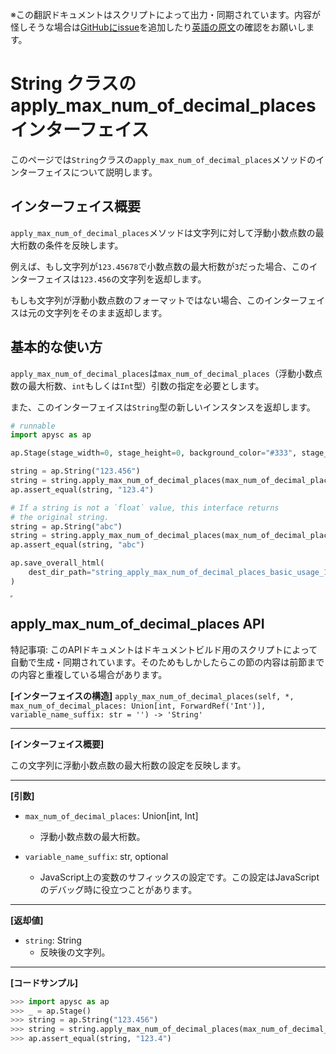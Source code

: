 <span class="inconspicuous-txt">※この翻訳ドキュメントはスクリプトによって出力・同期されています。内容が怪しそうな場合は<a href="https://github.com/simon-ritchie/apysc/issues" target="_blank">GitHubにissue</a>を追加したり[英語の原文](https://simon-ritchie.github.io/apysc/en/string_apply_max_num_of_decimal_places.html)の確認をお願いします。</span>

# String クラスの apply_max_num_of_decimal_places インターフェイス

このページでは`String`クラスの`apply_max_num_of_decimal_places`メソッドのインターフェイスについて説明します。

## インターフェイス概要

`apply_max_num_of_decimal_places`メソッドは文字列に対して浮動小数点数の最大桁数の条件を反映します。

例えば、もし文字列が`123.45678`で小数点数の最大桁数が`3`だった場合、このインターフェイスは`123.456`の文字列を返却します。

もしも文字列が浮動小数点数のフォーマットではない場合、このインターフェイスは元の文字列をそのまま返却します。

## 基本的な使い方

`apply_max_num_of_decimal_places`は`max_num_of_decimal_places`（浮動小数点数の最大桁数、`int`もしくは`Int`型）引数の指定を必要とします。

また、このインターフェイスは`String`型の新しいインスタンスを返却します。

```py
# runnable
import apysc as ap

ap.Stage(stage_width=0, stage_height=0, background_color="#333", stage_elem_id="stage")

string = ap.String("123.456")
string = string.apply_max_num_of_decimal_places(max_num_of_decimal_places=1)
ap.assert_equal(string, "123.4")

# If a string is not a `float` value, this interface returns
# the original string.
string = ap.String("abc")
string = string.apply_max_num_of_decimal_places(max_num_of_decimal_places=1)
ap.assert_equal(string, "abc")

ap.save_overall_html(
    dest_dir_path="string_apply_max_num_of_decimal_places_basic_usage_1/"
)
```

<iframe src="static/string_apply_max_num_of_decimal_places_basic_usage_1/index.html" width="0" height="0"></iframe>

## apply_max_num_of_decimal_places API

<span class="inconspicuous-txt">特記事項: このAPIドキュメントはドキュメントビルド用のスクリプトによって自動で生成・同期されています。そのためもしかしたらこの節の内容は前節までの内容と重複している場合があります。</span>

**[インターフェイスの構造]** `apply_max_num_of_decimal_places(self, *, max_num_of_decimal_places: Union[int, ForwardRef('Int')], variable_name_suffix: str = '') -> 'String'`<hr>

**[インターフェイス概要]**

この文字列に浮動小数点数の最大桁数の設定を反映します。<hr>

**[引数]**

- `max_num_of_decimal_places`: Union[int, Int]
  - 浮動小数点数の最大桁数。

- `variable_name_suffix`: str, optional
  - JavaScript上の変数のサフィックスの設定です。この設定はJavaScriptのデバッグ時に役立つことがあります。

<hr>

**[返却値]**

- `string`: String
  - 反映後の文字列。

<hr>

**[コードサンプル]**

```py
>>> import apysc as ap
>>> _ = ap.Stage()
>>> string = ap.String("123.456")
>>> string = string.apply_max_num_of_decimal_places(max_num_of_decimal_places=1)
>>> ap.assert_equal(string, "123.4")
```